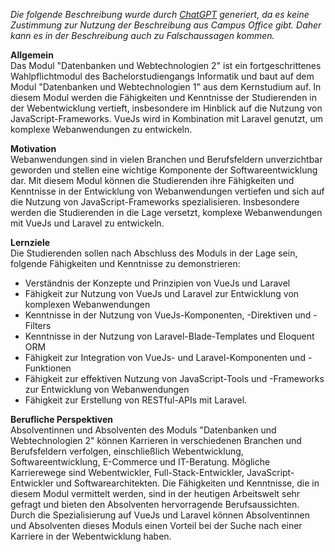 *Die folgende Beschreibung wurde durch [ChatGPT](https://chat.openai.com/) generiert, da es keine Zustimmung zur Nutzung der Beschreibung aus Campus Office gibt. Daher kann es in der Beschreibung auch zu Falschaussagen kommen.*  

**Allgemein**  
Das Modul "Datenbanken und Webtechnologien 2" ist ein fortgeschrittenes Wahlpflichtmodul des Bachelorstudiengangs Informatik und baut auf dem Modul "Datenbanken und Webtechnologien 1" aus dem Kernstudium auf. In diesem Modul werden die Fähigkeiten und Kenntnisse der Studierenden in der Webentwicklung vertieft, insbesondere im Hinblick auf die Nutzung von JavaScript-Frameworks. VueJs wird in Kombination mit Laravel genutzt, um komplexe Webanwendungen zu entwickeln.

**Motivation**  
Webanwendungen sind in vielen Branchen und Berufsfeldern unverzichtbar geworden und stellen eine wichtige Komponente der Softwareentwicklung dar. Mit diesem Modul können die Studierenden ihre Fähigkeiten und Kenntnisse in der Entwicklung von Webanwendungen vertiefen und sich auf die Nutzung von JavaScript-Frameworks spezialisieren. Insbesondere werden die Studierenden in die Lage versetzt, komplexe Webanwendungen mit VueJs und Laravel zu entwickeln.

**Lernziele**  
Die Studierenden sollen nach Abschluss des Moduls in der Lage sein, folgende Fähigkeiten und Kenntnisse zu demonstrieren:

* Verständnis der Konzepte und Prinzipien von VueJs und Laravel
* Fähigkeit zur Nutzung von VueJs und Laravel zur Entwicklung von komplexen Webanwendungen
* Kenntnisse in der Nutzung von VueJs-Komponenten, -Direktiven und -Filters
* Kenntnisse in der Nutzung von Laravel-Blade-Templates und Eloquent ORM
* Fähigkeit zur Integration von VueJs- und Laravel-Komponenten und -Funktionen
* Fähigkeit zur effektiven Nutzung von JavaScript-Tools und -Frameworks zur Entwicklung von Webanwendungen
* Fähigkeit zur Erstellung von RESTful-APIs mit Laravel.

**Berufliche Perspektiven**  
Absolventinnen und Absolventen des Moduls "Datenbanken und Webtechnologien 2" können Karrieren in verschiedenen Branchen und Berufsfeldern verfolgen, einschließlich Webentwicklung, Softwareentwicklung, E-Commerce und IT-Beratung. Mögliche Karrierewege sind Webentwickler, Full-Stack-Entwickler, JavaScript-Entwickler und Softwarearchitekten. Die Fähigkeiten und Kenntnisse, die in diesem Modul vermittelt werden, sind in der heutigen Arbeitswelt sehr gefragt und bieten den Absolventen hervorragende Berufsaussichten. Durch die Spezialisierung auf VueJs und Laravel können Absolventinnen und Absolventen dieses Moduls einen Vorteil bei der Suche nach einer Karriere in der Webentwicklung haben.
